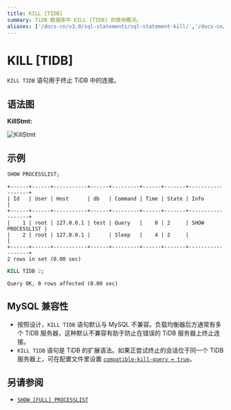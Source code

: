```yaml
---
title: KILL [TIDB]
summary: TiDB 数据库中 KILL [TIDB] 的使用概况。
aliases: ['/docs-cn/v3.0/sql-statements/sql-statement-kill/','/docs-cn/v3.0/reference/sql/statements/kill/']
---
```


# KILL [TIDB]

`KILL TIDB` 语句用于终止 TiDB 中的连接。

## 语法图

**KillStmt:**

![KillStmt](https://docs-download.pingcap.com/media/images/docs-cn/sqlgram/KillStmt.png)

## 示例


```sql
SHOW PROCESSLIST;
```

```
+------+------+-----------+------+---------+------+-------+------------------+
| Id   | User | Host      | db   | Command | Time | State | Info             |
+------+------+-----------+------+---------+------+-------+------------------+
|    1 | root | 127.0.0.1 | test | Query   |    0 | 2     | SHOW PROCESSLIST |
|    2 | root | 127.0.0.1 |      | Sleep   |    4 | 2     |                  |
+------+------+-----------+------+---------+------+-------+------------------+
2 rows in set (0.00 sec)
```


```sql
KILL TIDB 2;
```

```
Query OK, 0 rows affected (0.00 sec)
```

## MySQL 兼容性

* 按照设计，`KILL TIDB` 语句默认与 MySQL 不兼容。负载均衡器后方通常有多个 TiDB 服务器，这种默认不兼容有助于防止在错误的 TiDB 服务器上终止连接。
* `KILL TIDB` 语句是 TiDB 的扩展语法。如果正尝试终止的会话位于同一个 TiDB 服务器上，可在配置文件里设置 [`compatible-kill-query = true`](/tidb-configuration-file.md#compatible-kill-query)。

## 另请参阅

* [`SHOW [FULL] PROCESSLIST`](/sql-statements/sql-statement-show-processlist.md)
